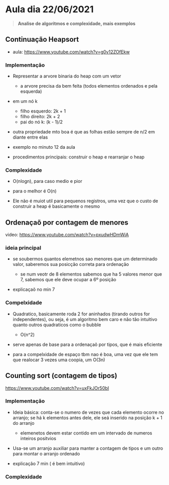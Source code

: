 # Aula dia 22/06/2021
>**Analise de algoritmos e complexidade, mais exemplos**

## Continuação Heapsort

* aula: https://www.youtube.com/watch?v=g0v12ZOfEkw

### Implementação 

* Representar a arvore binaria do heap com um vetor
    * a arvore precisa da bem feita (todos elementos ordenados e pela esquerda)

* em um nó k
    * filho esquerdo: 2k + 1
    * filho direito: 2k + 2
    * pai do nó k: (k - 1)/2

* outra propriedade mto boa é que as folhas estão sempre de n/2 em diante entre elas

* exemplo no minuto 12 da aula

* procedimentos principais: construir o heap e rearranjar o heap

### Complexidade

* O(nlogn), para caso medio e pior

* para o melhor é O(n) 

* Ele não é muiot util para pequenos registros, uma vez que o custo de construir a heap é basicamente o mesmo

## Ordenaçaõ por contagem de menores

video: https://www.youtube.com/watch?v=pxudwHDmWiA

### ideia principal

* se soubermos quantos elemetnos sao menores que um determinado valor, saberemos sua posicção correta para ordenação
    * se num veotr de 8 elementos sabemos que ha 5 valores menor que 7, sabemos que ele deve ocupar a 6º posição

* explicaçaõ no min 7

### Compelxidade

* Quadratico, basicamente roda 2 for aninhados (tirando outros for independentes), ou seja, é um algoritmo bem caro e não tão intuitivo quanto outros quadraticos como o bubble
    * O(n^2) 

* serve apenas de base para a ordenaçaõ por tipos, que é mais eficiente

* para a compelxidade de espaço tbm nao é boa, uma vez que ele tem que realocar 3 vezes uma coopia, um O(3n)

## Counting sort (contagem de tipos)

https://www.youtube.com/watch?v=uxFkJOr50bI

### Implementação

* Ideia básica: conta-se o numero de vezes que cada elemento ocorre no arranjo; se há k elementos antes dele, ele seá inserido na posição k + 1 do arranjo
    * elemenetos devem estar contido em um intervado de numeros inteiros positvios

* Usa-se um arranjo auxiliar para manter a contagem de tipos e um outro para montar o arranjo ordenado

* explicação 7 min ( é bem intuitivo)

### Complexidade

